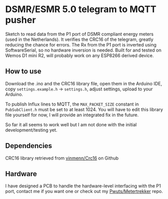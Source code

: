 DSMR/ESMR 5.0 telegram to MQTT pusher
=================================
Sketch to read data from the P1 port of DSMR compliant energy meters (used in the Netherlands).
It verifies the CRC16 of the telegram, greatly reducing the chance for errors.
The Rx from the P1 port is inverted using SoftwareSerial, so no hardware inversion is needed.
Built for and tested on Wemos D1 mini R2, will probably work on any ESP8266 derived device.

## How to use
Download the .ino and the CRC16 library file, open them in the Arduino IDE,
copy `settings.example.h` -> `settings.h`, adjust settings, upload to your Arduino.

To publish Influx lines to MQTT, the `MAX_PACKET_SIZE` constant in `PubSubClient.h` must be set to at least 1024.
You will have to edit this library file yourself for now, I will provide an integrated fix in the future.

So far it all seems to work well but I am not done with the initial development/testing yet.

## Dependencies
CRC16 library retrieved from [vinmenn/Crc16](https://github.com/vinmenn/Crc16) on Github

## Hardware
I have designed a PCB to handle the hardware-level interfacing with the P1 port,
contact me if you want one or check out my [Pwuts/Metertrekker](https://gitlab.com/Pwuts/Metertrekker) repo.
